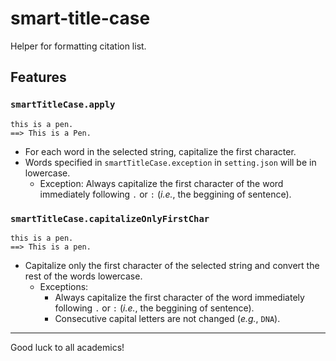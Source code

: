 # smart-title-case

Helper for formatting citation list.

## Features



### `smartTitleCase.apply`

```
this is a pen.
==> This is a Pen.
```

+ For each word in the selected string, capitalize the first character.
+ Words specified in `smartTitleCase.exception` in `setting.json` will be in lowercase.
    + Exception: Always capitalize the first character of the word immediately following `.` or `:` (_i.e._, the beggining of sentence).

### `smartTitleCase.capitalizeOnlyFirstChar`

```
this is a pen.
==> This is a pen.
```

+ Capitalize only the first character of the selected string and convert the rest of the words lowercase.
    + Exceptions:
        + Always capitalize the first character of the word immediately following `.` or `:` (_i.e._, the beggining of sentence).
        + Consecutive capital letters are not changed (_e.g._, `DNA`).

---

Good luck to all academics!